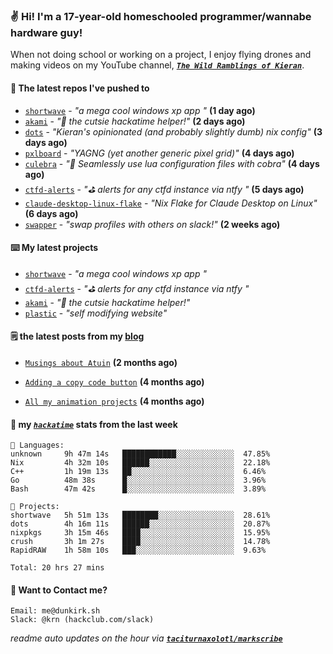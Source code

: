 ### ✌️ Hi! I'm a 17-year-old homeschooled programmer/wannabe hardware guy!

When not doing school or working on a project, I enjoy flying drones and making videos on my YouTube channel, [**_`The Wild Ramblings of Kieran`_**](https://youtube.com/@kieran.rambles).

#### 👷 The latest repos I've pushed to

- [`shortwave`](https://github.com/taciturnaxolotl/shortwave) - _"a mega cool windows xp app "_ **(1 day ago)**
- [`akami`](https://github.com/taciturnaxolotl/akami) - _"🌷 the cutsie hackatime helper!"_ **(2 days ago)**
- [`dots`](https://github.com/taciturnaxolotl/dots) - _"Kieran's opinionated (and probably slightly dumb) nix config"_ **(3 days ago)**
- [`pxlboard`](https://github.com/taciturnaxolotl/pxlboard) - _"YAGNG (yet another generic pixel grid)"_ **(4 days ago)**
- [`culebra`](https://github.com/Fuabioo/culebra) - _"🐍 Seamlessly use lua configuration files with cobra"_ **(4 days ago)**
- [`ctfd-alerts`](https://github.com/taciturnaxolotl/ctfd-alerts) - _"⛳ alerts for any ctfd instance via ntfy "_ **(5 days ago)**
- [`claude-desktop-linux-flake`](https://github.com/k3d3/claude-desktop-linux-flake) - _"Nix Flake for Claude Desktop on Linux"_ **(6 days ago)**
- [`swapper`](https://github.com/taciturnaxolotl/swapper) - _"swap profiles with others on slack!"_ **(2 weeks ago)**

#### ⌨️ My latest projects

- [`shortwave`](https://github.com/taciturnaxolotl/shortwave) - _"a mega cool windows xp app "_
- [`ctfd-alerts`](https://github.com/taciturnaxolotl/ctfd-alerts) - _"⛳ alerts for any ctfd instance via ntfy "_
- [`akami`](https://github.com/taciturnaxolotl/akami) - _"🌷 the cutsie hackatime helper!"_
- [`plastic`](https://github.com/taciturnaxolotl/plastic) - _"self modifying website"_

#### 🗒️ the latest posts from my [blog](https://dunkirk.sh)

- [`Musings about Atuin`](https://dunkirk.sh/blog/atuin/) **(2 months ago)**

- [`Adding a copy code button`](https://dunkirk.sh/blog/adding-a-copy-button/) **(4 months ago)**

- [`All my animation projects`](https://dunkirk.sh/blog/my-animations/) **(4 months ago)**



#### 📡 my [_`hackatime`_](https://waka.hackclub.com) stats from the last week

```text
💾 Languages:
unknown     9h 47m 14s   ████████████░░░░░░░░░░░░░  47.85%
Nix         4h 32m 10s   ██████░░░░░░░░░░░░░░░░░░░  22.18%
C++         1h 19m 13s   ██░░░░░░░░░░░░░░░░░░░░░░░  6.46%
Go          48m 38s      █░░░░░░░░░░░░░░░░░░░░░░░░  3.96%
Bash        47m 42s      █░░░░░░░░░░░░░░░░░░░░░░░░  3.89%

💼 Projects:
shortwave   5h 51m 13s   ████████░░░░░░░░░░░░░░░░░  28.61%
dots        4h 16m 11s   ██████░░░░░░░░░░░░░░░░░░░  20.87%
nixpkgs     3h 15m 46s   ████░░░░░░░░░░░░░░░░░░░░░  15.95%
crush       3h 1m 27s    ████░░░░░░░░░░░░░░░░░░░░░  14.78%
RapidRAW    1h 58m 10s   ███░░░░░░░░░░░░░░░░░░░░░░  9.63%

Total: 20 hrs 27 mins
```

#### 📮 Want to Contact me?

```text
Email: me@dunkirk.sh
Slack: @krn (hackclub.com/slack)
```

_readme auto updates on the hour via [**`taciturnaxolotl/markscribe`**](https://github.com/taciturnaxolotl/markscribe)_
